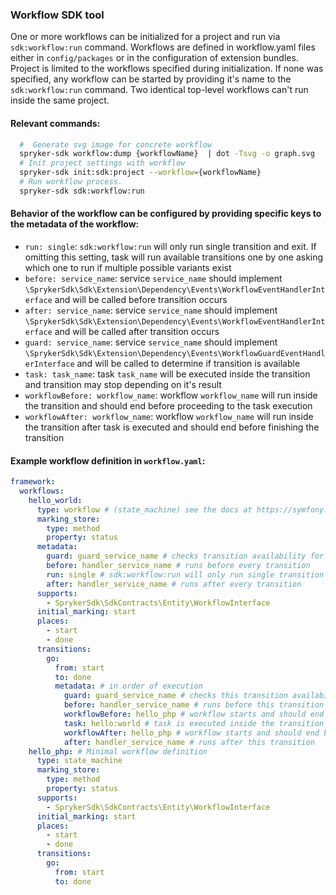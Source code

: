 ### Workflow SDK tool

One or more workflows can be initialized for a project and run via `sdk:workflow:run` command. Workflows are defined in workflow.yaml files either in `config/packages` or in the configuration of extension bundles. Project is limited to the workflows specified during initialization. If none was specified, any workflow can be started by providing it's name to the `sdk:workflow:run` command. Two identical top-level workflows can't run inside the same project.

#### Relevant commands:
```bash
  #  Generate svg image for concrete workflow
  spryker-sdk workflow:dump {workflowName}  | dot -Tsvg -o graph.svg
  # Init project settings with workflow
  spryker-sdk init:sdk:project --workflow={workflowName}
  # Run workflow process.
  spryker-sdk sdk:workflow:run
```

#### Behavior of the workflow can be configured by providing specific keys to the metadata of the workflow:
- `run: single`: `sdk:workflow:run` will only run single transition and exit. If omitting this setting, task will run available transitions one by one asking which one to run if multiple possible variants exist
- `before: service_name`: service `service_name` should implement `\SprykerSdk\Sdk\Extension\Dependency\Events\WorkflowEventHandlerInterface` and will be called before transition occurs
- `after: service_name`: service `service_name` should implement `\SprykerSdk\Sdk\Extension\Dependency\Events\WorkflowEventHandlerInterface` and will be called after transition occurs
- `guard: service_name`: service `service_name` should implement `\SprykerSdk\Sdk\Extension\Dependency\Events\WorkflowGuardEventHandlerInterface` and will be called to determine if transition is available
- `task: task_name`: task `task_name` will be executed inside the transition and transition may stop depending on it's result
- `workflowBefore: workflow_name`: workflow `workflow_name` will run inside the transition and should end before proceeding to the task execution
- `workflowAfter: workflow_name`: workflow `workflow_name` will run inside the transition after task is executed and should end before finishing the transition

#### Example workflow definition in `workflow.yaml`:
```yaml
framework:
  workflows:
    hello_world:
      type: workflow # (state_machine) see the docs at https://symfony.com/doc/current/workflow/workflow-and-state-machine.html
      marking_store:
        type: method
        property: status
      metadata:
        guard: guard_service_name # checks transition availability for all transitions
        before: handler_service_name # runs before every transition
        run: single # sdk:workflow:run will only run single transition and exit
        after: handler_service_name # runs after every transition
      supports:
        - SprykerSdk\SdkContracts\Entity\WorkflowInterface
      initial_marking: start
      places:
        - start
        - done
      transitions:
        go:
          from: start
          to: done
          metadata: # in order of execution
            guard: guard_service_name # checks this transition availability
            before: handler_service_name # runs before this transition
            workflowBefore: hello_php # workflow starts and should end before proceeding to the task
            task: hello:world # task is executed inside the transition
            workflowAfter: hello_php # workflow starts and should end before finishing the transition
            after: handler_service_name # runs after this transition
    hello_php: # Minimal workflow definition
      type: state_machine
      marking_store:
        type: method
        property: status
      supports:
        - SprykerSdk\SdkContracts\Entity\WorkflowInterface
      initial_marking: start
      places:
        - start
        - done
      transitions:
        go:
          from: start
          to: done
```
